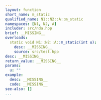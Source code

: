 ```yaml
---
layout: function
short_name: m_static
qualified_name: N1::N2::A::m_static
namespaces: [N1, N2, A]
includer: src/nda.hpp
brief: __MISSING__
overloads:
  static void N1::N2::A::m_static(int u):
    desc: __MISSING__
    source: src/test.hpp
desc: __MISSING__
return_value: __MISSING__
params:
  u: ""
example:
  desc: __MISSING__
  code: __MISSING__
see-also: []
...
```

